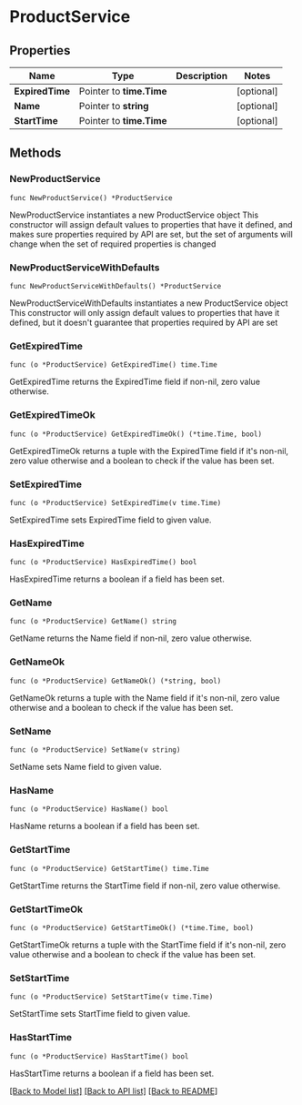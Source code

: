 # ProductService

## Properties

Name | Type | Description | Notes
------------ | ------------- | ------------- | -------------
**ExpiredTime** | Pointer to **time.Time** |  | [optional] 
**Name** | Pointer to **string** |  | [optional] 
**StartTime** | Pointer to **time.Time** |  | [optional] 

## Methods

### NewProductService

`func NewProductService() *ProductService`

NewProductService instantiates a new ProductService object
This constructor will assign default values to properties that have it defined,
and makes sure properties required by API are set, but the set of arguments
will change when the set of required properties is changed

### NewProductServiceWithDefaults

`func NewProductServiceWithDefaults() *ProductService`

NewProductServiceWithDefaults instantiates a new ProductService object
This constructor will only assign default values to properties that have it defined,
but it doesn't guarantee that properties required by API are set

### GetExpiredTime

`func (o *ProductService) GetExpiredTime() time.Time`

GetExpiredTime returns the ExpiredTime field if non-nil, zero value otherwise.

### GetExpiredTimeOk

`func (o *ProductService) GetExpiredTimeOk() (*time.Time, bool)`

GetExpiredTimeOk returns a tuple with the ExpiredTime field if it's non-nil, zero value otherwise
and a boolean to check if the value has been set.

### SetExpiredTime

`func (o *ProductService) SetExpiredTime(v time.Time)`

SetExpiredTime sets ExpiredTime field to given value.

### HasExpiredTime

`func (o *ProductService) HasExpiredTime() bool`

HasExpiredTime returns a boolean if a field has been set.

### GetName

`func (o *ProductService) GetName() string`

GetName returns the Name field if non-nil, zero value otherwise.

### GetNameOk

`func (o *ProductService) GetNameOk() (*string, bool)`

GetNameOk returns a tuple with the Name field if it's non-nil, zero value otherwise
and a boolean to check if the value has been set.

### SetName

`func (o *ProductService) SetName(v string)`

SetName sets Name field to given value.

### HasName

`func (o *ProductService) HasName() bool`

HasName returns a boolean if a field has been set.

### GetStartTime

`func (o *ProductService) GetStartTime() time.Time`

GetStartTime returns the StartTime field if non-nil, zero value otherwise.

### GetStartTimeOk

`func (o *ProductService) GetStartTimeOk() (*time.Time, bool)`

GetStartTimeOk returns a tuple with the StartTime field if it's non-nil, zero value otherwise
and a boolean to check if the value has been set.

### SetStartTime

`func (o *ProductService) SetStartTime(v time.Time)`

SetStartTime sets StartTime field to given value.

### HasStartTime

`func (o *ProductService) HasStartTime() bool`

HasStartTime returns a boolean if a field has been set.


[[Back to Model list]](../README.md#documentation-for-models) [[Back to API list]](../README.md#documentation-for-api-endpoints) [[Back to README]](../README.md)


